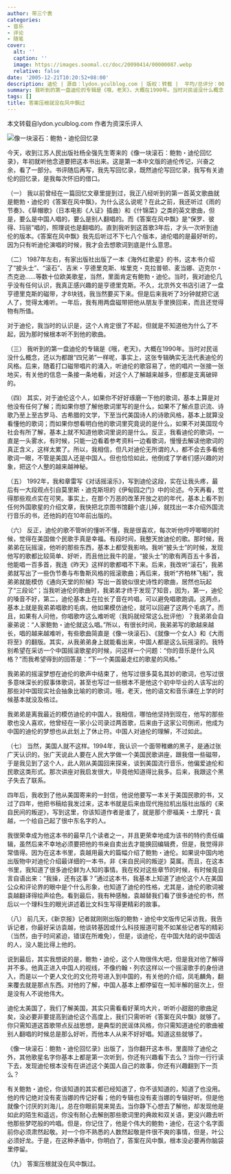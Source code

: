 ```yaml
---
author: 带三个表
categories:
- 音乐
- 评论
- 随笔
cover:
  alt: ''
  caption: ''
  image: https://images.soomal.cc/doc/20090414/00000087.webp
  relative: false
date: '2005-12-21T10:20:52+08:00'
description: 迪伦 | 源自：lydon.yculblog.com | 版权：转载 |  平均/总评分：00.00/0
summary: 我听到的第一盘迪伦的专辑是《哦，老天》，大概在1990年。当时对民谣没什么概念，还以为都跟“四兄弟”一样呢，事实上，这张专辑确实无法代表迪伦的风格。后来，随着打口磁带唱片的涌入，听迪伦的歌容易了，他的唱片一张接一张地买，有关他的信息一条接一条地看，对这个人了解越来越多，但都是支离破碎的
tags: []
title: 答案压根就没在风中飘过
---
```


本文转载自lydon.yculblog.com
作者为资深乐评人



![像一块滚石：鲍勃・迪伦回忆录](https://images.soomal.cc/doc/20090414/00000087.webp)



今天，收到江苏人民出版社杨全强先生寄来的《像一块滚石：鲍勃・迪伦回忆录》，年初就听他念道要把这本书出来。这是第一本中文版的迪伦传记，兴奋之余，看了一部分。书评随后再写，我先写回忆录，既然迪伦写回忆录，我写有关迪伦的回忆录，是我每次怀旧的借口。

（一）
我以前曾经在一篇回忆文章里提到过，我正八经听到的第一首英文歌曲就是鲍勃・迪伦的《答案在风中飘》，为什么这么说呢？在此之前，我还听过《雨的节奏》、《草帽歌》（日本电影《人证》插曲）和《什锦菜》之类的英文歌曲，但是，要么是中国人唱的，要么是别人翻唱的。而《答案在风中飘》是“保罗、彼得、玛丽”唱的，照理说也是翻唱的。直到我听到这首歌3年后，才头一次听到迪伦的版本。《答案在风中飘》我先后听过不下七八个版本，迪伦唱的是最好听的，因为只有听迪伦演唱的时候，我才会去想歌词到底是什么意思。

（二）
1987年左右，有家出版社出版了一本《海外红歌星》的书，这本书介绍了“披头士”、“滚石”、吉米・亨德里克斯、埃里克・克拉普顿、麦当娜、迈克尔・杰克逊……等数十位欧美歌星，当然，里面肯定有鲍勃・迪伦。当时，我对迪伦几乎没有任何认识，我真正感兴趣的是亨德里克斯。不久，北京外文书店引进了一盘亨德里克斯的磁带，才8块钱，我当然要买下来。但是后来我听了3分钟就把它送人了，觉得太难听。一年后，我有用两盘磁带把他从朋友手里换回来，而且还觉得物有所值。

对于迪伦，我当时的认识是，这个人肯定很了不起，但就是不知道他为什么了不起，因为那时候根本听不到他的歌曲。

（三）
我听到的第一盘迪伦的专辑是《哦，老天》，大概在1990年。当时对民谣没什么概念，还以为都跟“四兄弟”一样呢，事实上，这张专辑确实无法代表迪伦的风格。后来，随着打口磁带唱片的涌入，听迪伦的歌容易了，他的唱片一张接一张地买，有关他的信息一条接一条地看，对这个人了解越来越多，但都是支离破碎的。

（四）
其实，对于迪伦这个人，如果你不好好琢磨一下他的歌词，基本上算是对他没有任何了解；而如果你想了解他歌词里写的是什么，如果不了解点意识流、诗歌乃至上至古罗马、古希腊的文学，下至当代美国诗人的诗歌风格，基本上就算没看懂他的歌词；而如果你想看明白他的歌词里究竟说的是什么，如果不对美国现今社会有所了解，基本上就不知道他歌词里说的是什么。反正，我看迪伦的歌词，一直是一头雾水，有时候，只能一边看着参考资料一边看歌词，慢慢去解读他歌词的真正含义，这样太累了。所以，我相信，但凡对迪伦无所谓的人，都不会去多看他歌词一眼，不管是美国人还是中国人。但也恰恰如此，他倒成了学者们感兴趣的对象，把这个人整的越来越神秘。

（五）
1992年，我和章雷写《对话摇滚乐》，写到迪伦这段，实在让我头疼，最后有一大段观点引自莫里斯・迪克斯坦的《伊甸园之门》中的论述。今天再看，觉得那些观点实在可笑。事实上，在那个万恶的改革开放之初的年代，基本上看不到任何外国歌星的介绍文章，我快把北京图书馆翻个底儿掉，就找出一本介绍外国流行音乐的书，还他妈的在10年前出版的。

（六）
反正，迪伦的歌不管听的懂听不懂，我是很喜欢，每次听他哼哼唧唧的时候，觉得在美国做个民歌手真是幸福。有段时间，我整天放迪伦的歌。那时候，我弟弟在玩摇滚，他听的那些东西，基本上都受我影响。我听“披头士”的时候，发现他写的歌都比较简单、好听，而且他比我牛的是，“披头士”的歌有两百五十多首，他能唱一百多首，我连《昨天》这样的歌都唱不下来。后来，我改听“滚石”，我弟弟就写出了一些伪节奏与布鲁斯风格的摇滚歌曲；再后来，我听“齐柏林飞船”，我弟弟就能模仿《通向天堂的阶梯》写出一首貌似很史诗性的歌曲，居然也玩起了“三段论”；当我听迪伦的歌曲时，我弟弟才终于发现了知音，因为，第一，迪伦的嗓音不好，第二，迪伦基本上在拉长了音在吟唱，可以避免唱歌跑调。这两点，基本上就是我弟弟唱歌的毛病，他如果模仿迪伦，就可以回避了这两个毛病了。而且，如果有人问他，你唱歌咋这么难听呢（我妈就经常这么批评他）？我弟弟会自豪弟说：“人家鲍勃・迪伦就这么唱。”所以，有很长时间，我弟弟写的歌越来越长，唱的越来越难听，有些歌曲简直是《像一块滚石》、《就像一个女人》和《大雨将至》的翻版。其实，从我弟弟身上就能看出来，中国人都是这么玩摇滚的。我特别希望在采访一个中国摇滚歌星的时候，问这样一个问题：“你的音乐是什么风格？”而我希望得到的回答是：“下一个美国最走红的歌星的风格。”

我弟弟的摇滚梦想在迪伦的歌声中结束了，他写过很多莫名其妙的歌词，也写过很多意味深长的叙事体歌词，甚至也写过一些根本不是他这个初中毕业的人该写出的那些对中国现实社会抽象比喻的的歌词，哦，老天，他的语文和音乐课在上学的时候基本就没及格过。

我弟弟是离我最近的模仿迪伦的中国人，我相信，哪怕他坚持到现在，他写的那些歌也没人喜欢，他曾经在一家小公司录过两首歌，后来由于这家公司倒闭，他成为中国的迪伦的梦想也从此划上了休止符。中国人对迪伦的理解，不过如此。

（七）
当然，美国人就不这样。1994年，我认识一个面带稚嫩的黑子，是通过张广天认识的，张广天说此人要在人民大学做一个美国民歌讲座，跟我借一些磁带，于是我见到了这个人，此人刚从美国回来探亲，谈到美国流行音乐，他偏爱迪伦和民歌这类形式。那次讲座对我启发很大，毕竟他知道得比我多。后来，我跟这个黑子失去了联系。

四年后，我收到了他从美国寄来的一封信，他说他要写一本关于美国民歌的书，又过了四年，他把书稿给我发过来，这本书就是后来由现代拖拉机出版社出版的《来自民间的叛逆》，写到这里，你该知道作者是谁了，就是那个廖福美・土摩托・袁越，一个给自己起了很中东名字的人。

我很荣幸成为他这本书的最早几个读者之一，并且更荣幸地成为该书的特约责任编辑，虽然后来不幸地必须要把他的书亲自卖出去才能换回编辑费，但是，我觉得非常值得。因为在这本书里，袁越用最大的篇幅介绍了鲍勃・迪伦。如果说中国内地出版物中对迪伦介绍最详细的一本书，非《来自民间的叛逆》莫属。而且，在这本书里，我知道了很多迪伦鲜为人知的事情。我在校对这些章节的时候，有时候竟自言自语出来：“我操，还有这事？”通过这本书，我基本上知道了迪伦这个人在美国公众和评论界的眼中是个什么形象，也知道了迪伦的性格，尤其是，迪伦的歌词被袁越翻译得绘声绘色。看到最后，我有种感触，袁越替我们看了很多迪伦的书，然后以一个理科生的眼光讲述着比文科生写得更精彩的故事。

（八）
前几天，《新京报》记者就刚刚出版的鲍勃・迪伦中文版传记采访我，我告诉记者，你最好采访袁越，他谈转基因或什么科技报道可能不如某些记者写的精彩（当然，由于时间紧迫，错误在所难免），但是，谈迪伦，在中国大陆的说中国话的人，没人能比得上他的。

说到最后，其实我想说的是，鲍勃・迪伦，这个人物很伟大吧，但是我对他了解得并不多。他真正进入中国人的视线，不像约翰・列农这样以一个摇滚歌手的身份进入，而是以一个更人文化的文化符号进入到中国的，有关他的介绍，凤毛麟角，翻来覆去就是那点东西。对他的了解，中国人基本上都停留在一知半解的层次上，但是没有人不说他伟大。

迪伦太美国了，我们了解美国，其实只需看看好莱坞大片，听听小甜甜的歌曲足矣，没必要非要提高到迪伦这个高度上，我们只需听听《答案在风中飘》就够了。你只需知道这首歌带点反战思想，是典型的民谣体风格，你只需知道迪伦的歌曲被别人翻唱的时候总是那么好听，而他本人从来不好好唱。知道这些就够了。

《像一块滚石：鲍勃・迪伦回忆录》出版了，当你翻开这本书，里面除了迪伦之外，其他歌星名字你基本上都是第一次听到，你还有兴趣看下去么？当你一行行读下去，发现迪伦根本没有在讲述这个美国人自己的故事，你还有兴趣翻到下一页么？

有关鲍勃・迪伦，你该知道的其实都已经知道了，你不该知道的，知道了也没用。他的传记绝对没有麦当娜的传记好看；他的专辑也没有麦当娜的专辑好听。但是他就像个讨厌的刘海儿，总在你眼前晃来晃去。当你静下心想去了解他，却发现他是如此的陌生和遥远，你没有耐心去解剖那些歌词里的典故和双关语，更没兴趣去听他那些梦呓般的吟唱。但是，你记住了，他是个伟大的鲍勃・迪伦，在这个名字面前你必须肃然起敬。对一个你不熟悉的人数然起敬是件很不爽的事情，但是，叶公必须好龙。于是，在这种矛盾中，你明白了，答案在风中飘，根本没必要再你脑袋里停留。

（九）
答案压根就没在风中飘过。